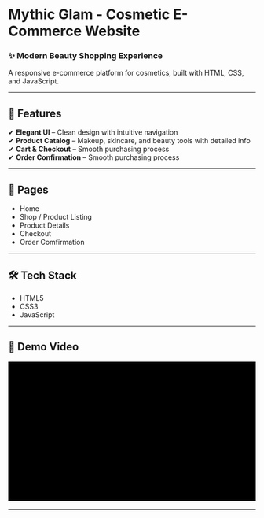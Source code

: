 # Mythic Glam - Cosmetic E-Commerce Website  

### ✨ **Modern Beauty Shopping Experience**  
A responsive e-commerce platform for cosmetics, built with HTML, CSS, and JavaScript.  

---

## 🚀 **Features**  
✔ **Elegant UI** – Clean design with intuitive navigation  
✔ **Product Catalog** – Makeup, skincare, and beauty tools with detailed info  
✔ **Cart & Checkout** – Smooth purchasing process  
✔ **Order Confirmation** – Smooth purchasing process  

---

## 📱 **Pages**  
- Home  
- Shop / Product Listing  
- Product Details  
- Checkout    
- Order Comfirmation

---

## 🛠️ **Tech Stack**  
- HTML5  
- CSS3  
- JavaScript  

---

## 📸 **Demo Video**  
![Demo Video](./websitemysticGalm-ezgif.com-video-to-gif-converter.gif)  


---

